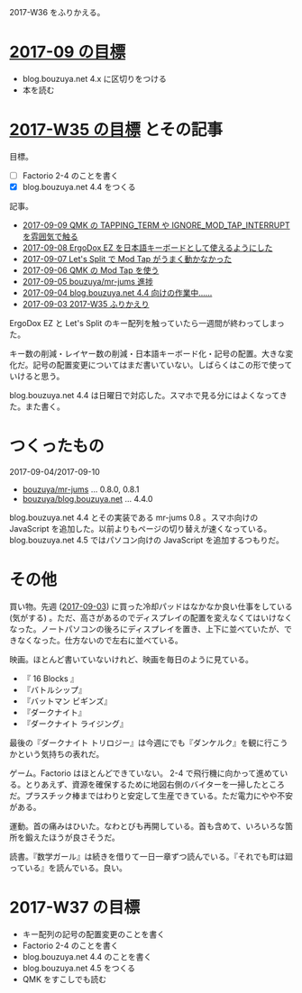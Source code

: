 2017-W36 をふりかえる。

# [2017-09 の目標][2017-08-31]

- blog.bouzuya.net 4.x に区切りをつける
- 本を読む

# [2017-W35 の目標][2017-09-03] とその記事

目標。

- [ ] Factorio 2-4 のことを書く
- [x] blog.bouzuya.net 4.4 をつくる

記事。

- [2017-09-09 QMK の TAPPING_TERM や IGNORE_MOD_TAP_INTERRUPT を雰囲気で触る][2017-09-09]
- [2017-09-08 ErgoDox EZ を日本語キーボードとして使えるようにした][2017-09-08]
- [2017-09-07 Let's Split で Mod Tap がうまく動かなかった][2017-09-07]
- [2017-09-06 QMK の Mod Tap を使う][2017-09-06]
- [2017-09-05 bouzuya/mr-jums 進捗][2017-09-05]
- [2017-09-04 blog.bouzuya.net 4.4 向けの作業中……][2017-09-04]
- [2017-09-03 2017-W35 ふりかえり][2017-09-03]

ErgoDox EZ と Let's Split のキー配列を触っていたら一週間が終わってしまった。

キー数の削減・レイヤー数の削減・日本語キーボード化・記号の配置。大きな変化だ。記号の配置変更についてはまだ書いていない。しばらくはこの形で使っていけると思う。

blog.bouzuya.net 4.4 は日曜日で対応した。スマホで見る分にはよくなってきた。また書く。

# つくったもの

2017-09-04/2017-09-10

- [bouzuya/mr-jums][] ... 0.8.0, 0.8.1
- [bouzuya/blog.bouzuya.net][] ... 4.4.0

blog.bouzuya.net 4.4 とその実装である mr-jums 0.8 。スマホ向けの JavaScript を追加した。以前よりもページの切り替えが速くなっている。 blog.bouzuya.net 4.5 ではパソコン向けの JavaScript を追加するつもりだ。

# その他

買い物。先週 ([2017-09-03][]) に買った冷却パッドはなかなか良い仕事をしている (気がする) 。ただ、高さがあるのでディスプレイの配置を変えなくてはいけなくなった。ノートパソコンの後ろにディスプレイを置き、上下に並べていたが、できなくなった。仕方ないので左右に並べている。

映画。ほとんど書いていないけれど、映画を毎日のように見ている。

- 『 16 Blocks 』
- 『バトルシップ』
- 『バットマン ビギンズ』
- 『ダークナイト』
- 『ダークナイト ライジング』

最後の『ダークナイト トリロジー』は今週にでも『ダンケルク』を観に行こうかという気持ちの表れだ。

ゲーム。Factorio はほとんどできていない。 2-4 で飛行機に向かって進めている。とりあえず、資源を確保するために地図右側のバイターを一掃したところだ。プラスチック棒まではわりと安定して生産できている。ただ電力にやや不安がある。

運動。首の痛みはひいた。なわとびも再開している。首も含めて、いろいろな箇所を鍛えたほうが良さそうだ。

読書。『数学ガール』は続きを借りて一日一章ずつ読んでいる。『それでも町は廻っている』を読んでいる。良い。

# 2017-W37 の目標

- キー配列の記号の配置変更のことを書く
- Factorio 2-4 のことを書く
- blog.bouzuya.net 4.4 のことを書く
- blog.bouzuya.net 4.5 をつくる
- QMK をすこしでも読む

[2017-08-31]: https://blog.bouzuya.net/2017/08/31/
[2017-09-03]: https://blog.bouzuya.net/2017/09/03/
[2017-09-04]: https://blog.bouzuya.net/2017/09/04/
[2017-09-05]: https://blog.bouzuya.net/2017/09/05/
[2017-09-06]: https://blog.bouzuya.net/2017/09/06/
[2017-09-07]: https://blog.bouzuya.net/2017/09/07/
[2017-09-08]: https://blog.bouzuya.net/2017/09/08/
[2017-09-09]: https://blog.bouzuya.net/2017/09/09/
[bouzuya/blog.bouzuya.net]: https://github.com/bouzuya/blog.bouzuya.net
[bouzuya/mr-jums]: https://github.com/bouzuya/mr-jums
